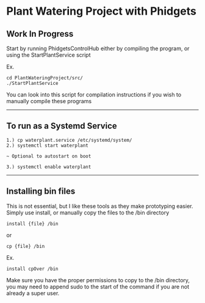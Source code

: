 # Plant Watering Project with Phidgets

## Work In Progress
Start by running PhidgetsControlHub either by compiling the program, or using the StartPlantService script

Ex.
    
    cd PlantWateringProject/src/
    ./StartPlantService

You can look into this script for compilation instructions if you wish to manually compile these programs

---

## To run as a Systemd Service
    1.) cp waterplant.service /etc/systemd/system/
    2.) systemctl start waterplant

    ~ Optional to autostart on boot

    3.) systemctl enable waterplant
---
## Installing bin files
This is not essential, but I like these tools as they make prototyping easier. 
Simply use install, or manually copy the files to the /bin directory
	
	install {file} /bin
  or
	
	cp {file} /bin
  Ex.
	
	install cpOver /bin

Make sure you have the proper permissions to copy to the /bin directory, you may need to append sudo to the start of the command if you are not already a super user.

